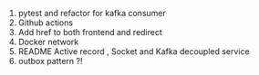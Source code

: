 1. pytest and refactor for kafka consumer
2. Github actions
3. Add href to both frontend and redirect
3. Docker network
4. README Active record , Socket and Kafka decoupled service
1. outbox pattern ?!